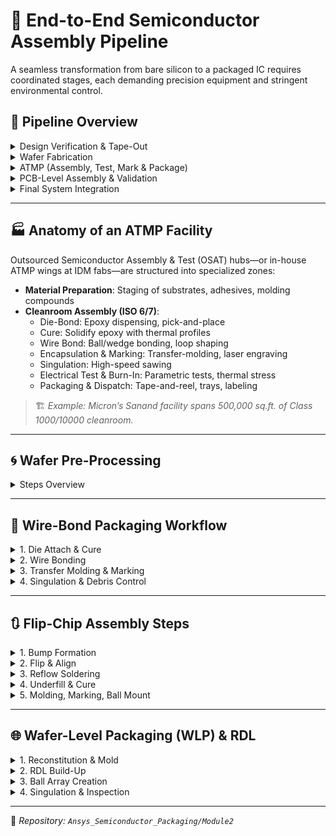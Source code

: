 # 🧠 End-to-End Semiconductor Assembly Pipeline

A seamless transformation from bare silicon to a packaged IC requires coordinated stages, each demanding precision equipment and stringent environmental control.

## 📌 Pipeline Overview

<details>
  <summary>Design Verification & Tape-Out</summary>

**Inputs**: EDA tool streams, Process Design Kits (PDKs)  
**Deliverables**: GDSII layout, validation scripts
</details>

<details>
  <summary>Wafer Fabrication</summary>

**Inputs**: Prime-grade Si wafers, photolithography tools, process chemistries  
**Deliverables**: Patterned wafers housing thousands of dies
</details>

<details>
  <summary>ATMP (Assembly, Test, Mark & Package)</summary>

**Inputs**: Substrates, bonding materials, encapsulants  
**Processes**: Dicing, die-attach, wire/flip-chip bonding, encapsulation, electrical test
</details>

<details>
  <summary>PCB-Level Assembly & Validation</summary>

**Inputs**: Populated PCBs, reflow ovens, inspection stations  
**Outputs**: Verified system boards
</details>

<details>
  <summary>Final System Integration</summary>

**Inputs**: Board-level assemblies, mechanical enclosures  
**Outputs**: Turnkey electronic products (e.g., smartphones, servers)
</details>

---

## 🏭 Anatomy of an ATMP Facility

Outsourced Semiconductor Assembly & Test (OSAT) hubs—or in-house ATMP wings at IDM fabs—are structured into specialized zones:

- **Material Preparation**: Staging of substrates, adhesives, molding compounds  
- **Cleanroom Assembly (ISO 6/7)**:
  - Die-Bond: Epoxy dispensing, pick-and-place
  - Cure: Solidify epoxy with thermal profiles
  - Wire Bond: Ball/wedge bonding, loop shaping
  - Encapsulation & Marking: Transfer-molding, laser engraving
  - Singulation: High-speed sawing
  - Electrical Test & Burn-In: Parametric tests, thermal stress
  - Packaging & Dispatch: Tape-and-reel, trays, labeling

> 🏗️ *Example: Micron’s Sanand facility spans 500,000 sq.ft. of Class 1000/10000 cleanroom.*

---

## 🌀 Wafer Pre-Processing

<details>
  <summary>Steps Overview</summary>

- **Carrier Unloading & EPI Inspection**  
- **Front-Side Protective Tape Lamination**  
- **Backside Thinning via Grinding**  
- **Frame Mounting**  
- **Laser Scribe & Blade Dicing**
</details>

---

## 🔩 Wire-Bond Packaging Workflow

<details>
  <summary>1. Die Attach & Cure</summary>

- **Epoxy Jet Dispense**: Sub-10 nL droplets  
- **Pick-&-Place**: ±2 µm precision  
- **Thermal Cure**: 150 °C for 90 s
</details>

<details>
  <summary>2. Wire Bonding</summary>

- **Ball Formation**: EFO spark  
- **Bonding Sequence**: Ball-to-pad, stitch bond  
- **Loop Control**: Shape and height optimized
</details>

<details>
  <summary>3. Transfer Molding & Marking</summary>

- **Molding Press**: 300 bar @ 175 °C  
- **Laser Ablation**: 355 nm UV laser
</details>

<details>
  <summary>4. Singulation & Debris Control</summary>

- **Precision Sawing**: <30 µm kerf  
- **Ionized Air Curtains**: Debris removal
</details>

---

## 🔃 Flip-Chip Assembly Steps

<details>
  <summary>1. Bump Formation</summary>

- Electroplating SnAgCu (~80 µm)
</details>

<details>
  <summary>2. Flip & Align</summary>

- Sub-1 µm vision-guided placement
</details>

<details>
  <summary>3. Reflow Soldering</summary>

- Nitrogen peak: 245 °C
</details>

<details>
  <summary>4. Underfill & Cure</summary>

- Capillary infiltration, cure @ 125 °C
</details>

<details>
  <summary>5. Molding, Marking, Ball Mount</summary>

- Glob-top, laser coding  
- BGA attach and inert-atmosphere reflow
</details>

---

## 🌐 Wafer-Level Packaging (WLP) & RDL

<details>
  <summary>1. Reconstitution & Mold</summary>

- Die sorting onto carrier wafers  
- Epoxy encapsulation to reconstitute wafer
</details>

<details>
  <summary>2. RDL Build-Up</summary>

- Spin-coating PI/BCB  
- Cu sputter & lithography  
- Up to 5 routing layers
</details>

<details>
  <summary>3. Ball Array Creation</summary>

- Cu pillars, SAC305 caps  
- Reflow for adhesion
</details>

<details>
  <summary>4. Singulation & Inspection</summary>

- Laser/blade dicing  
- AOI & X-ray analysis
</details>

---

📁 *Repository: `Ansys_Semiconductor_Packaging/Module2`*

